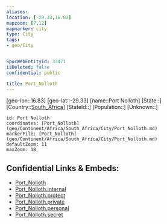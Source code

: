 ```yaml
---
aliases: 
location: [-29.33,16.83]
mapzoom: [7,12] 
mapmarker: city 
type: City
tags:
- geo/City


SpocWebEntityId: 33471
isDeleted: false
confidential: public

title: Port_Nolloth
---
```

[geo-lon::16.83]
[geo-lat::-29.33]
[name::Port Nolloth]
[State::]
[Country::[South_Africa](geo/Continent/Africa/South_Africa.md)]
[StateId::]
[Population::]
[Unknown::]


```leaflet
id: Port Nolloth
coordinates: [Port_Nolloth](geo/Continent/Africa/South_Africa/City/Port_Nolloth.md)
markerFile: [Port_Nolloth](geo/Continent/Africa/South_Africa/City/Port_Nolloth.md)
defaultZoom: 11 
maxZoom: 18
```


## Confidential Links & Embeds: 
- [Port_Nolloth](../../../../../../_public/geo/Continent/Africa/South_Africa/City/Port_Nolloth.md) 
- [Port_Nolloth.internal](../../../../../../_internal/geo/Continent/Africa/South_Africa/City/Port_Nolloth.internal.md) 
- [Port_Nolloth.protect](../../../../../../_protect/geo/Continent/Africa/South_Africa/City/Port_Nolloth.protect.md) 
- [Port_Nolloth.private](../../../../../../_private/geo/Continent/Africa/South_Africa/City/Port_Nolloth.private.md) 
- [Port_Nolloth.personal](../../../../../../_personal/geo/Continent/Africa/South_Africa/City/Port_Nolloth.personal.md) 
- [Port_Nolloth.secret](../../../../../../_secret/geo/Continent/Africa/South_Africa/City/Port_Nolloth.secret.md) 
